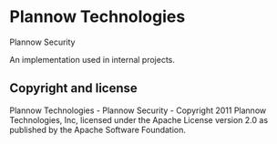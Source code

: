 Plannow Technologies
====

Plannow Security

An implementation used in internal projects.

Copyright and license
---------------
Plannow Technologies - Plannow Security - Copyright 2011 Plannow Technologies, Inc,
licensed under the Apache License version 2.0 as published by the Apache Software Foundation.
